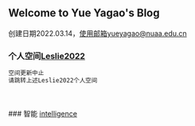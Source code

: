 ## Welcome to Yue Yagao's Blog
创建日期2022.03.14，使用邮箱yueyagao@nuaa.edu.cn
<br/>
### 个人空间[Leslie2022](https://leslie2022.github.io/)

```markdown
空间更新中止
请跳转上述Leslie2022个人空间

```
<br/>
<br/>
### 智能  <a href="/intelligence.html">intelligence</a>
